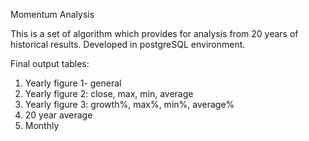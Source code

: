 Momentum Analysis 

This is a set of algorithm which provides for analysis from 20 years of historical results. Developed in postgreSQL environment.

Final output tables:

1. Yearly figure 1- general <br>
2. Yearly figure 2: close, max, min, average <br>
3. Yearly figure 3: growth%, max%, min%, average% <br>
4. 20 year average <br>
5. Monthly
